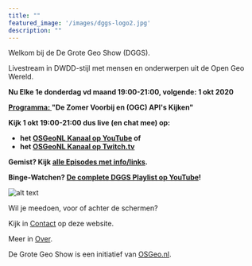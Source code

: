 ```yaml
---
title: ""
featured_image: '/images/dggs-logo2.jpg'
description: ""
---
```


Welkom bij de De Grote Geo Show (DGGS).
   
Livestream in DWDD-stijl met mensen en onderwerpen uit de Open Geo Wereld.

__Nu Elke 1e donderdag vd maand 19:00-21:00, volgende: 1 okt 2020__ 

__[Programma: ](/episode/episode-0011/) "De Zomer Voorbij en (OGC) API's Kijken"__
 
__Kijk 1 okt 19:00-21:00 dus live (en chat mee) op:__
 
 * __het [OSGeoNL Kanaal op YouTube](https://www.youtube.com/channel/UCvSAN6ur4RoGUqxtvmgsb8g/) of__ 
 * __het [OSGeoNL Kanaal op Twitch.tv](https://www.twitch.tv/osgeonl)__ 

__Gemist? Kijk [alle Episodes met info/links](/episode).__ 
 
__Binge-Watchen? [De complete DGGS Playlist op YouTube](https://www.youtube.com/playlist?list=PLJMEnRQpAfZqCkhGh3lb3KUnXssK7Sk6C)!__

![alt text](/images/screenshots/episode-1-10.png "Episode #1-#10")

Wil je meedoen, voor of achter de schermen?

Kijk in [Contact](/contact/) op deze website.

Meer in [Over](/about/).

De Grote Geo Show is een initiatief van [OSGeo.nl](https://osgeo.nl).
                                                                   